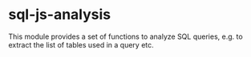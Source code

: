 # sql-js-analysis

This module provides a set of functions to analyze SQL queries, e.g. to extract the list of tables used in a query etc.
